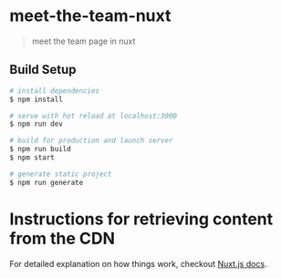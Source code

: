 # meet-the-team-nuxt

> meet the team page in nuxt

## Build Setup

``` bash
# install dependencies
$ npm install

# serve with hot reload at localhost:3000
$ npm run dev

# build for production and launch server
$ npm run build
$ npm start

# generate static project
$ npm run generate
```

# Instructions for retrieving content from the CDN

For detailed explanation on how things work, checkout [Nuxt.js docs](https://nuxtjs.org).
